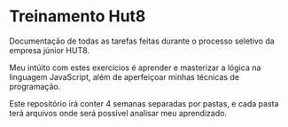 # Treinamento Hut8
 Documentação de todas as tarefas feitas durante o processo seletivo da empresa júnior HUT8. 
 
 Meu intúito com estes exercícios é aprender e masterizar a lógica na linguagem JavaScript, além de aperfeiçoar minhas técnicas de programação.
 
 Este repositório irá conter 4 semanas separadas por pastas, e cada pasta terá arquivos onde será possível analisar meu aprendizado.
